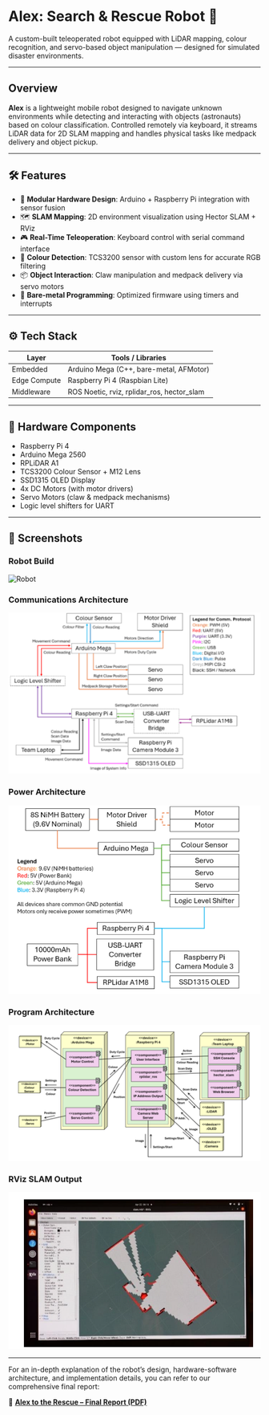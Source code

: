 # Alex: Search & Rescue Robot 🤖

A custom-built teleoperated robot equipped with LiDAR mapping, colour recognition, and servo-based object manipulation — designed for simulated disaster environments.

---

## Overview

**Alex** is a lightweight mobile robot designed to navigate unknown environments while detecting and interacting with objects (astronauts) based on colour classification. Controlled remotely via keyboard, it streams LiDAR data for 2D SLAM mapping and handles physical tasks like medpack delivery and object pickup.

---

## 🛠 Features

- 🔧 **Modular Hardware Design**: Arduino + Raspberry Pi integration with sensor fusion
- 🗺 **SLAM Mapping**: 2D environment visualization using Hector SLAM + RViz
- 🎮 **Real-Time Teleoperation**: Keyboard control with serial command interface
- 🎯 **Colour Detection**: TCS3200 sensor with custom lens for accurate RGB filtering
- 📦 **Object Interaction**: Claw manipulation and medpack delivery via servo motors
- 🧠 **Bare-metal Programming**: Optimized firmware using timers and interrupts

---

## ⚙️ Tech Stack

| Layer        | Tools / Libraries                        |
|--------------|-------------------------------------------|
| Embedded     | Arduino Mega (C++, bare-metal, AFMotor) |
| Edge Compute | Raspberry Pi 4 (Raspbian Lite)           |
| Middleware   | ROS Noetic, rviz, rplidar_ros, hector_slam |

---

## 🔩 Hardware Components

- Raspberry Pi 4
- Arduino Mega 2560
- RPLiDAR A1
- TCS3200 Colour Sensor + M12 Lens
- SSD1315 OLED Display
- 4x DC Motors (with motor drivers)
- Servo Motors (claw & medpack mechanisms)
- Logic level shifters for UART

---

## 📸 Screenshots

### Robot Build  
![Robot](images/robot.jpg)

### Communications Architecture  
![Communications Architecture](images/communications.png)

### Power Architecture  
![Power Architecture](images/power.png)

### Program Architecture  
![Program Architecture](images/program.png)

### RViz SLAM Output  
![RViz Map](images/slam.png)

---
For an in-depth explanation of the robot’s design, hardware-software architecture, and implementation details, you can refer to our comprehensive final report:

📘 [**Alex to the Rescue – Final Report (PDF)**](Final_Report.pdf)
